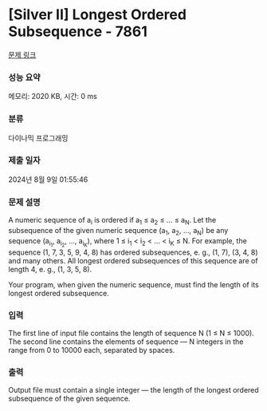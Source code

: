 # [Silver II] Longest Ordered Subsequence - 7861 

[문제 링크](https://www.acmicpc.net/problem/7861) 

### 성능 요약

메모리: 2020 KB, 시간: 0 ms

### 분류

다이나믹 프로그래밍

### 제출 일자

2024년 8월 9일 01:55:46

### 문제 설명

<p>A numeric sequence of a<sub>i</sub> is ordered if a<sub>1</sub> ≤ a<sub>2</sub> ≤ … ≤ a<sub>N</sub>. Let the subsequence of the given numeric sequence (a<sub>1</sub>, a<sub>2</sub>, …, a<sub>N</sub>) be any sequence (a<sub>i<sub>1</sub></sub>, a<sub>i<sub>2</sub></sub>, …, a<sub>i<sub>K</sub></sub>), where 1 ≤ i<sub>1</sub> < i<sub>2</sub> < … < i<sub>K</sub> ≤ N. For example, the sequence (1, 7, 3, 5, 9, 4, 8) has ordered subsequences, e. g., (1, 7), (3, 4, 8) and many others. All longest ordered subsequences of this sequence are of length 4, e. g., (1, 3, 5, 8).</p>

<p>Your program, when given the numeric sequence, must find the length of its longest ordered subsequence.</p>

### 입력 

 <p>The first line of input file contains the length of sequence N (1 ≤ N ≤ 1000). The second line contains the elements of sequence — N integers in the range from 0 to 10000 each, separated by spaces.</p>

### 출력 

 <p>Output file must contain a single integer — the length of the longest ordered subsequence of the given sequence.</p>

